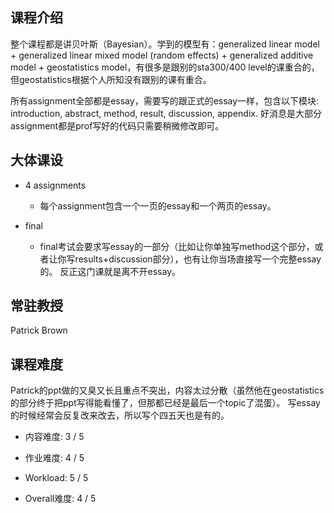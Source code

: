 ## 课程介绍

整个课程都是讲贝叶斯（Bayesian）。学到的模型有：generalized linear model + generalized linear mixed model (random effects) + generalized additive model + geostatistics model，有很多是跟别的sta300/400 level的课重合的，但geostatistics根据个人所知没有跟别的课有重合。

所有assignment全部都是essay，需要写的跟正式的essay一样，包含以下模块: introduction, abstract, method, result, discussion, appendix. 好消息是大部分assignment都是prof写好的代码只需要稍微修改即可。

## 大体课设

- 4 assignments

    - 每个assignment包含一个一页的essay和一个两页的essay。

- final
    
    - final考试会要求写essay的一部分（比如让你单独写method这个部分，或者让你写results+discussion部分），也有让你当场直接写一个完整essay的。
反正这门课就是离不开essay。

## 常驻教授

Patrick Brown

## 课程难度

Patrick的ppt做的又臭又长且重点不突出，内容太过分散（虽然他在geostatistics的部分终于把ppt写得能看懂了，但那都已经是最后一个topic了混蛋）。
写essay的时候经常会反复改来改去，所以写个四五天也是有的。

- 内容难度:  3 / 5

- 作业难度:  4 / 5

- Workload:  5 / 5

- Overall难度: 4 / 5
